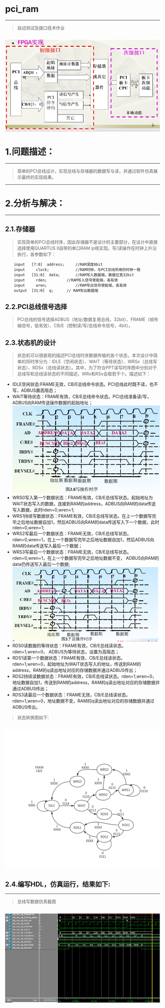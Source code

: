  pci_ram
 =======
 ------
 > 自动测试及接口技术作业
 
 ![homework]( https://github.com/ChangYW1996/pci_ram/blob/master/homework.jpg)
 ------
# 1.问题描述：
---
> 简单的PCI总线设计，实现总线与存储器的数据写与读，并通过软件仿真展示最终的实现结果。
---
# 2.分析与解决：
---
## 2.1.存储器
> 实现简单的PCI总线时序，因此存储器不是设计的主要部分，在设计中直接选择使用QUARTUS II自带的单口RAM ip核实现。写/读操作在时钟上升沿执行，各参数如下：
```
 	input	[7:0]  address;		//RAM深度8bit
	input	  clock;           	//RAM时钟，与PCI总线所用的时钟一致
	input	[31:0]  data;		//RAM写入数据端，数据位宽32bit
	input	  rden;	   		//RAM写入信号使能端，高有效
	input	  wren;            	//RAM写出信号使能端，高有效
	output	[31:0]  q; 		// RAM写出数据端

```
## 2.2.PCI总线信号选择
> PCI总线的信号选择ADBUS（地址/数据复用总线，32bit）、FRAME（帧传输信号，低有效）、CB/E（控制读/写/总线命令信号，4bit）。
## 2.3.状态机的设计
> 状态机可以很直观的描述PCI总线时序数据传输的各个状态，本次设计中简单的将时序分为：IDLE（空闲状态）、WAIT（等待状态）、WRSx（总线写状态）、RDSx（总线读状态）。其中，为了符合PPT读写时序图中分别对于总线写和总线读状态的不同描述，WRx和RSx会取若干个。描述如下：

* IDLE空闲状态:FRAME无效，CB/E总线命令状态。PCI总线此时既不读，也不写，ADBUS置高阻态；
* WAIT等待状态：FRAME有效，CB/E总线命令状态。PCI总线准备读/写，ADBUS向RAM传送操作数据的起始地址；
![write_flow]( https://github.com/ChangYW1996/pci_ram/blob/master/write_flow.png)
* WRS0写入第一个数据状态：FRAME有效，CB/E总线写状态。起始地址为WAIT状态写入的数据，连接到RAM的address，ADBUS向RAM的data传送写入数据，此时rden=0,wren=1;
* WRS1持续写数据状态：FRAME有效，CB/E总线写状态。在上一个数据写完毕之后地址数据自加1，然后ADBUS向RAM的data传送写入下一个数据，此时rden=0,wren=1;
* WRS2写最后一个数据状态：FRAME无效，CB/E总线写状态。rden=0,wren=1，在上一个数据写完毕之后地址数据自加1，然后ADBUS向RAM的data传送写入最后一个数据；
* WRS3写最后一个数据状态：FRAME无效，CB/E总线写状态。rden=0,wren=1，在上一个数据写完毕之后地址数据不变， ADBUS向RAM的data仍传送写入最后一个数据;
![read_flow]( https://github.com/ChangYW1996/pci_ram/blob/master/read_flow.png)
* RDS0读数据的等待状态：FRAME有效，CB/E总线读状态。rden=1,wren=0， ADBUS为等待状态，设置为高阻态；
* RDS1读第一个数据状态：FRAME有效，CB/E总线读状态。rden=1,wren=0，起始地址为WAIT状态写入的地址，传送到RAM的address，RAM的q读出地址对应的存储数据并通过ADBUS传出；
* RDS2持续读数据状态：FRAME有效，CB/E总线读状态。rden=1,wren=0，地址数据自加1，传送到RAM的address，RAM的q读出地址对应的存储数据并通过ADBUS传出；
* RDS3读最后一个数据状态：FRAME无效，CB/E总线读状态。rden=1,wren=0，地址数据不变，RAM的q读出地址对应的存储数据并通过ADBUS传出。
> 状态转换图如下:

![flow_chart]( https://github.com/ChangYW1996/pci_ram/blob/master/flow_chart.jpg)
---
## 2.4.编写HDL，仿真运行，结果如下:
---
> 总线写数据仿真截图

![write_ten_addr]( https://github.com/ChangYW1996/pci_ram/blob/master/write_ten_addr.png)
---
